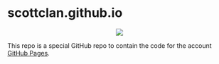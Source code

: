 # scottclan.github.io

<p align="center">
  <kbd>
      <img src="https://img.shields.io/badge/GitHub-7BBB6E?logo=GitHub&logoColor=white" />
  </kbd>
</p>

This repo is a special GitHub repo to contain the code for the account [GitHub Pages](https://scottclan.github.io/).
